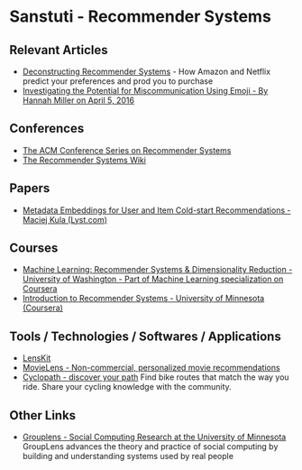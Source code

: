 # Sanstuti - Recommender Systems
## Relevant Articles
- [Deconstructing Recommender Systems](http://spectrum.ieee.org/computing/software/deconstructing-recommender-systems) - How Amazon and Netflix predict your preferences and prod you to purchase
- [Investigating the Potential for Miscommunication Using Emoji - By Hannah Miller on April 5, 2016](http://grouplens.org/blog/investigating-the-potential-for-miscommunication-using-emoji/)

## Conferences
- [The ACM Conference Series on Recommender Systems](https://recsys.acm.org/)
- [The Recommender Systems Wiki](http://www.recsyswiki.com/wiki/Main_Page)

## Papers
- [Metadata Embeddings for User and Item Cold-start Recommendations - Maciej Kula (Lyst.com)](http://arxiv.org/abs/1507.08439)

## Courses
- [Machine Learning: Recommender Systems & Dimensionality Reduction - University of Washington - Part of Machine Learning specialization on Coursera](https://www.coursera.org/learn/ml-recommenders/)
- [Introduction to Recommender Systems - University of Minnesota (Coursera)](https://www.coursera.org/learn/recommender-systems/)

## Tools / Technologies / Softwares / Applications
- [LensKit](http://lenskit.org/)
- [MovieLens - Non-commercial, personalized movie recommendations](https://movielens.org/)
- [Cyclopath - discover your path](http://cyclopath.org/) Find bike routes that match the way you ride. Share your cycling knowledge with the community.

## Other Links
- [Grouplens - Social Computing Research at the University of Minnesota](http://grouplens.org/)  GroupLens advances the theory and practice of social computing by building and understanding systems used by real people
